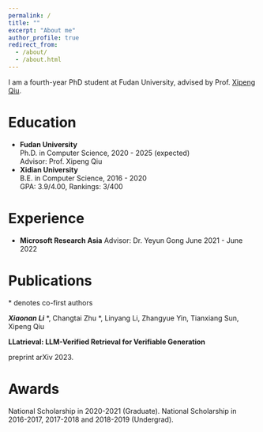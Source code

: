```yaml
---
permalink: /
title: ""
excerpt: "About me"
author_profile: true
redirect_from: 
  - /about/
  - /about.html
---
```


<!-- ## About Me -->
I am a fourth-year PhD student at Fudan University, advised by Prof. [Xipeng Qiu](https://xpqiu.github.io/).

# Education
- **Fudan University**  
  Ph.D. in Computer Science, 2020 - 2025 (expected)  
  Advisor: Prof. Xipeng Qiu  
- **Xidian University**  
  B.E. in Computer Science, 2016 - 2020  
  GPA: 3.9/4.00, Rankings: 3/400  

# Experience
- **Microsoft Research Asia**
  Advisor: Dr. Yeyun Gong
  June 2021 - June 2022

# Publications
\* denotes co-first authors
<!-- $^\dagger$ denotes corresponding author/main advisor -->

***Xiaonan Li*** *, Changtai Zhu *, Linyang Li, Zhangyue Yin, Tianxiang Sun, Xipeng Qiu

**LLatrieval: LLM-Verified Retrieval for Verifiable Generation**

preprint arXiv 2023.



# Awards
National Scholarship in 2020-2021 (Graduate).
National Scholarship in 2016-2017, 2017-2018 and 2018-2019 (Undergrad).
